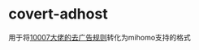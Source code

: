 # covert-adhost
用于将[10007大佬的去广告规则](https://github.com/lingeringsound/10007_auto?tab=readme-ov-file)转化为mihomo支持的格式